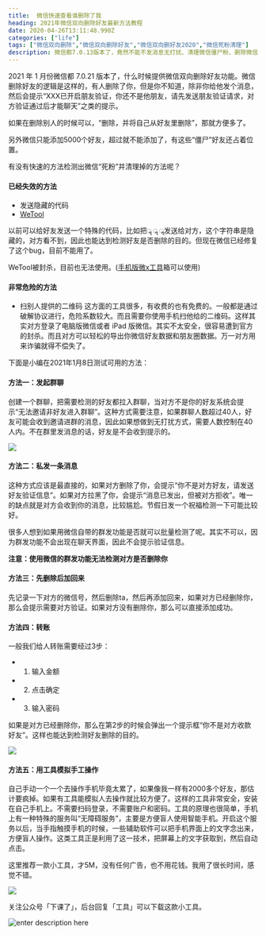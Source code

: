 ```yaml
---
title:  微信快速查看谁删除了我
heading: 2021年微信双向删除好友最新方法教程
date: 2020-04-26T13:11:48.990Z
categories: ["life"]
tags: ["微信双向删除","微信双向删除好友","微信双向删好友2020","微信死粉清理"]
description: 微信都7.0.13版本了，竟然不能不发消息无打扰、清理微信僵尸粉、删除微信单向好友
---
```


2021 年 1 月份微信都 7.0.21 版本了，什么时候提供微信双向删除好友功能。微信删除好友的逻辑是这样的，有人删除了你，但是你不知道，除非你给他发个消息，然后会提示“XXX已开启朋友验证，你还不是他朋友，请先发送朋友验证请求，对方验证通过后才能聊天”之类的提示。

如果在删除别人的时候可以，“删除，并将自己从好友里删除”，那就方便多了。

另外微信只能添加5000个好友，超过就不能添加了，有这些“僵尸”好友还占着位置。

有没有快速的方法检测出微信“死粉”并清理掉的方法呢？


#### 已经失效的方法
- 发送隐藏的代码
- [WeTool](https://sxy91.com/posts/wxtool/)

以前可以给好友发送一个特殊的代码，比如把`ॣ ॣ ॣ`发送给对方，这个字符串是隐藏的，对方看不到，因此也能达到检测好友是否删除的目的。但现在微信已经修复了这个bug，目前不能用了。

WeTool被封杀，目前也无法使用。([手机版微x工具](https://sxy91.com/posts/wxtool/)箱可以使用)



#### 非常危险的方法
- 扫别人提供的二维码
这方面的工具很多，有收费的也有免费的。一般都是通过破解协议进行，危险系数较大。而且需要你使用手机扫他给的二维码。这样其实对方登录了电脑版微信或者 iPad 版微信。其实不太安全，很容易遭到官方的封杀。而且对方可以轻松的导出你微信好友数据和朋友圈数据。万一对方用来诈骗就得不偿失了。

下面是小编在2021年1月8日测试可用的方法：

#### 方法一：发起群聊
创建一个群聊，把需要检测的好友都拉入群聊，当对方不是你的好友系统会提示“无法邀请非好友进入群聊”。这种方式需要注意，如果群聊人数超过40人，好友可能会收到邀请进群的消息，因此如果想做到无打扰方式，需要人数控制在40人内。不在群里发消息的话，好友是不会收到提示的。

![](https://gitee.com/smile365/blogimg/raw/master/sxy91/1590928484626.png)

#### 方法二：私发一条消息

这种方式应该是最直接的，如果对方删除了你，会提示“你不是对方好友，请发送好友验证信息”。如果对方拉黑了你，会提示“消息已发出，但被对方拒收”。唯一的缺点就是对方会收到你的消息，比较尴尬。节假日发一个祝福检测一下可能比较好。

很多人想到如果用微信自带的群发功能是否就可以批量检测了呢。其实不可以，因为群发功能不会出现在聊天界面，因此不会提示验证信息。

**注意：使用微信的群发功能无法检测对方是否删除你**

#### 方法三：先删除后加回来

先记录一下对方的微信号，然后删除ta，然后再添加回来，如果对方已经删除你，那么会提示需要对方验证。如果对方没有删除你，那么可以直接添加成功。

#### 方法四：转账

一般我们给人转账需要经过3步：
- 1. 输入金额
- 2. 点击确定
- 3. 输入密码

如果是对方已经删除你，那么在第2步的时候会弹出一个提示框“你不是对方收款好友”。这样也能达到检测好友删除的目的。

![](https://gitee.com/smile365/blogimg/raw/master/sxy91/1590928953190.png)


#### 方法五：用工具模拟手工操作
自己手动一个一个去操作手机毕竟太累了，如果像我一样有2000多个好友，那估计要疯掉。如果有工具能模拟人去操作就比较方便了。这样的工具非常安全，安装在自己手机上。不需要扫码登录，不需要账户和密码。工具的原理也很简单，手机上有一种特殊的服务叫“无障碍服务”，主要是方便盲人使用智能手机。开启这个服务以后，当手指触摸手机的时候，一些辅助软件可以把手机界面上的文字念出来，方便盲人操作。这类工具正是利用了这一技术，把屏幕上的文字获取到，然后自动点击。

这里推荐一款小工具，才5M，没有任何广告，也不用花钱。我用了很长时间，感觉不错。

![](https://gitee.com/smile365/blogimg/raw/master/sxy91/1590929879812.png)


关注公众号「下课了」，后台回复「工具」可以下载这款小工具。

![enter description here](https://gitee.com/smile365/blogimg/raw/master/sxy91/1610077235532.png)

